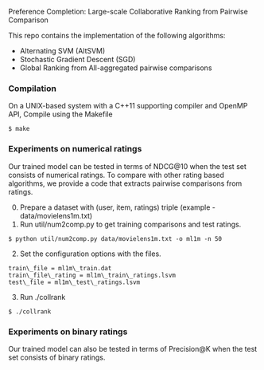 Preference Completion: Large-scale Collaborative Ranking from Pairwise Comparison

This repo contains the implementation of the following algorithms:
- Alternating SVM (AltSVM)
- Stochastic Gradient Descent (SGD)
- Global Ranking from All-aggregated pairwise comparisons 

### Compilation
On a UNIX-based system with a C++11 supporting compiler and OpenMP API, Compile using the Makefile
```
$ make
```

### Experiments on numerical ratings
Our trained model can be tested in terms of NDCG@10 when the test set consists of numerical ratings. To compare with other rating based algorithms, we provide a code that extracts pairwise comparisons from ratings. 

0. Prepare a dataset with (user, item, ratings) triple (example - data/movielens1m.txt)
1. Run util/num2comp.py to get training comparisons and test ratings. 
```
$ python util/num2comp.py data/movielens1m.txt -o ml1m -n 50
```
2. Set the configuration options with the files.
```
train\_file = ml1m\_train.dat
train\_file\_rating = ml1m\_train\_ratings.lsvm 
test\_file = ml1m\_test\_ratings.lsvm
```
3. Run ./collrank
```
$ ./collrank
```

### Experiments on binary ratings
Our trained model can also be tested in terms of Precision@K when the test set consists of binary ratings.

